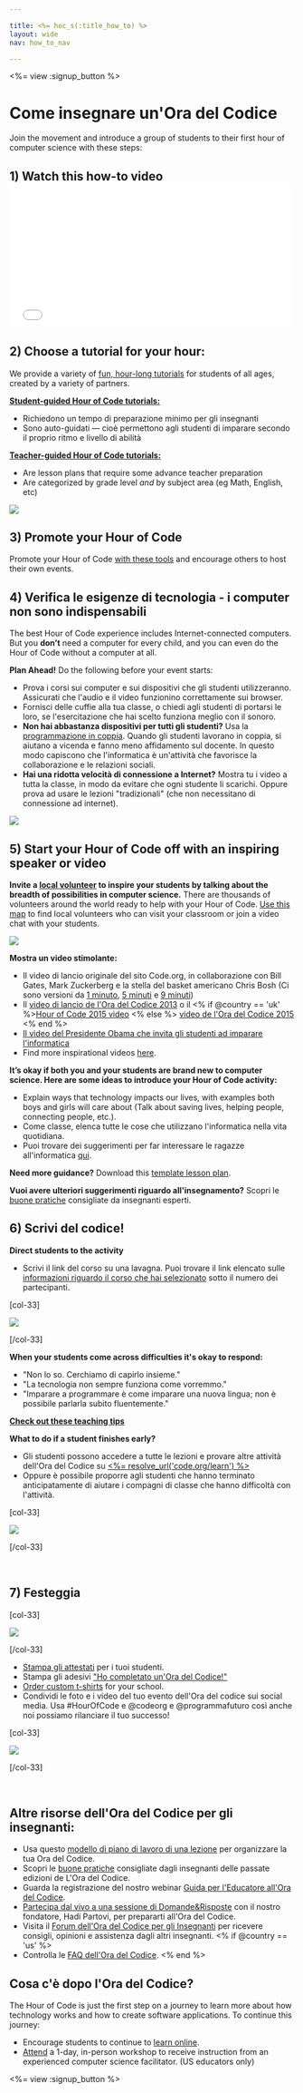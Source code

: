```yaml
---

title: <%= hoc_s(:title_how_to) %>
layout: wide
nav: how_to_nav

---
```


<%= view :signup_button %>

# Come insegnare un'Ora del Codice

Join the movement and introduce a group of students to their first hour of computer science with these steps:

## 1) Watch this how-to video <iframe width="500" height="255" src="//www.youtube.com/embed/SrnvvWDm73k" frameborder="0" allowfullscreen></iframe>
## 2) Choose a tutorial for your hour:

We provide a variety of [fun, hour-long tutorials](<%= resolve_url('https://code.org/learn') %>) for students of all ages, created by a variety of partners.

**[Student-guided Hour of Code tutorials:](<%= resolve_url("https://code.org/learn") %>)**

  * Richiedono un tempo di preparazione minimo per gli insegnanti
  * Sono auto-guidati — cioè permettono agli studenti di imparare secondo il proprio ritmo e livello di abilità

**[Teacher-guided Hour of Code tutorials:](<%= resolve_url("https://code.org/educate/teacher-led") %>)**

  * Are lesson plans that require some advance teacher preparation
  * Are categorized by grade level *and* by subject area (eg Math, English, etc)

[![](/images/fit-700/tutorials.png)](<%= resolve_url('https://code.org/learn') %>)

## 3) Promote your Hour of Code

Promote your Hour of Code [with these tools](<%= resolve_url('/promote') %>) and encourage others to host their own events.

## 4) Verifica le esigenze di tecnologia - i computer non sono indispensabili

The best Hour of Code experience includes Internet-connected computers. But you **don’t** need a computer for every child, and you can even do the Hour of Code without a computer at all.

**Plan Ahead!** Do the following before your event starts:

  * Prova i corsi sui computer e sui dispositivi che gli studenti utilizzeranno. Assicurati che l'audio e il video funzionino correttamente sui browser.
  * Fornisci delle cuffie alla tua classe, o chiedi agli studenti di portarsi le loro, se l'esercitazione che hai scelto funziona meglio con il sonoro.
  * **Non hai abbastanza dispositivi per tutti gli studenti?** Usa la [programmazione in coppia](https://www.youtube.com/watch?v=vgkahOzFH2Q). Quando gli studenti lavorano in coppia, si aiutano a vicenda e fanno meno affidamento sul docente. In questo modo capiscono che l'informatica è un'attività che favorisce la collaborazione e le relazioni sociali.
  * **Hai una ridotta velocità di connessione a Internet?** Mostra tu i video a tutta la classe, in modo da evitare che ogni studente li scarichi. Oppure prova ad usare le lezioni "tradizionali" (che non necessitano di connessione ad internet).

![](/images/fit-350/group_ipad.jpg)

## 5) Start your Hour of Code off with an inspiring speaker or video

**Invite a [local volunteer](https://code.org/volunteer/local) to inspire your students by talking about the breadth of possibilities in computer science.** There are thousands of volunteers around the world ready to help with your Hour of Code. [Use this map](https://code.org/volunteer/local) to find local volunteers who can visit your classroom or join a video chat with your students.

[![](/images/fit-300/volunteer-map.png)](<%= resolve_url('https://code.org/volunteer/local') %>)

**Mostra un video stimolante:**

  * Il video di lancio originale del sito Code.org, in collaborazione con Bill Gates, Mark Zuckerberg e la stella del basket americano Chris Bosh (Ci sono versioni da [1 minuto](https://www.youtube.com/watch?v=qYZF6oIZtfc), [5 minuti](https://www.youtube.com/watch?v=nKIu9yen5nc) e [9 minuti](https://www.youtube.com/watch?v=dU1xS07N-FA))
  * Il [ video di lancio de l'Ora del Codice 2013](https://www.youtube.com/watch?v=FC5FbmsH4fw) o il <% if @country == 'uk' %>[Hour of Code 2015 video](https://www.youtube.com/watch?v=7L97YMYqLHc) <% else %> [video de l'Ora del Codice 2015](https://www.youtube.com/watch?v=7L97YMYqLHc) <% end %>
  * [Il video del Presidente Obama che invita gli studenti ad imparare l'informatica](https://www.youtube.com/watch?v=6XvmhE1J9PY)
  * Find more inspirational videos [here](https://www.youtube.com/playlist?list=PLzdnOPI1iJNfpD8i4Sx7U0y2MccnrNZuP).

**It’s okay if both you and your students are brand new to computer science. Here are some ideas to introduce your Hour of Code activity:**

  * Explain ways that technology impacts our lives, with examples both boys and girls will care about (Talk about saving lives, helping people, connecting people, etc.).
  * Come classe, elenca tutte le cose che utilizzano l'informatica nella vita quotidiana.
  * Puoi trovare dei suggerimenti per far interessare le ragazze all'informatica [qui](<%= resolve_url('https://code.org/girls') %>).

**Need more guidance?** Download this [template lesson plan](/files/EducatorHourofCodeLessonPlanOutline.docx).

**Vuoi avere ulteriori suggerimenti riguardo all'insegnamento?** Scopri le [buone pratiche](http://www.slideshare.net/TeachCode/hour-of-code-best-practices-for-successful-educators-51273466) consigliate da insegnanti esperti.

## 6) Scrivi del codice!

**Direct students to the activity**

  * Scrivi il link del corso su una lavagna. Puoi trovare il link elencato sulle [ informazioni riguardo il corso che hai selezionato](<%= resolve_url('https://code.org/learn') %>) sotto il numero dei partecipanti.

[col-33]

![](/images/fit-300/group_ar.jpg)

[/col-33]

**When your students come across difficulties it's okay to respond:**

  * "Non lo so. Cerchiamo di capirlo insieme."
  * "La tecnologia non sempre funziona come vorremmo."
  * "Imparare a programmare è come imparare una nuova lingua; non è possibile parlarla subito fluentemente."

**[Check out these teaching tips](http://www.code.org/files/CSTT_IntroducingCS.PDF)**

**What to do if a student finishes early?**

  * Gli studenti possono accedere a tutte le lezioni e provare altre attività dell'Ora del Codice su [<%= resolve_url('code.org/learn') %>](<%= resolve_url('https://code.org/learn') %>)
  * Oppure è possibile proporre agli studenti che hanno terminato anticipatamente di aiutare i compagni di classe che hanno difficoltà con l'attività.

[col-33]

![](/images/fit-250/highschoolgirls.jpeg)

[/col-33]

<p style="clear:both">
  &nbsp;
</p>

## 7) Festeggia

[col-33]

![](/images/fit-300/boy-certificate.jpg)

[/col-33]

  * [Stampa gli attestati](<%= resolve_url('https://code.org/certificates') %>) per i tuoi studenti.
  * Stampa gli adesivi ["Ho completato un'Ora del Codice!"](<%= resolve_url('/promote/resources#stickers') %>)
  * [Order custom t-shirts](http://blog.code.org/post/132608499493/hour-of-code-shirts-and-more) for your school.
  * Condividi le foto e i video del tuo evento dell'Ora del codice sui social media. Usa #HourOfCode e @codeorg e @programmafuturo così anche noi possiamo rilanciare il tuo successo!

[col-33]

![](/images/fit-260/highlight-certificates.jpg)

[/col-33]

<p style="clear:both">
  &nbsp;
</p>

## Altre risorse dell'Ora del Codice per gli insegnanti:

  * Usa questo [modello di piano di lavoro di una lezione](/files/EducatorHourofCodeLessonPlanOutline.docx) per organizzare la tua Ora del Codice.
  * Scopri le [buone pratiche](http://www.slideshare.net/TeachCode/hour-of-code-best-practices-for-successful-educators-51273466) consigliate dagli insegnanti delle passate edizioni de L'Ora del Codice. 
  * Guarda la registrazione del nostro webinar [Guida per l'Educatore all'Ora del Codice](https://youtu.be/EJeMeSW2-Mw).
  * [Partecipa dal vivo a una sessione di Domande&Risposte](http://www.eventbrite.com/e/ask-your-final-questions-and-prepare-for-the-2015-hour-of-code-with-codeorg-founder-hadi-partovi-tickets-17987437911) con il nostro fondatore, Hadi Partovi, per prepararti all'Ora del Codice.
  * Visita il [Forum dell'Ora del Codice per gli Insegnanti](http://forum.code.org/c/plc/hour-of-code) per ricevere consigli, opinioni e assistenza dagli altri insegnanti. <% if @country == 'us' %>
  * Controlla le [FAQ dell'Ora del Codice](https://support.code.org/hc/en-us/categories/200147083-Hour-of-Code). <% end %>

## Cosa c'è dopo l'Ora del Codice?

The Hour of Code is just the first step on a journey to learn more about how technology works and how to create software applications. To continue this journey:

  * Encourage students to continue to [learn online](<%= resolve_url('https://code.org/learn/beyond') %>).
  * [Attend](<%= resolve_url('https://code.org/professional-development-workshops') %>) a 1-day, in-person workshop to receive instruction from an experienced computer science facilitator. (US educators only)

<%= view :signup_button %>